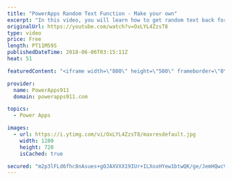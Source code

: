 ```yaml
---
title: "PowerApps Random Text Function - Make your own"
excerpt: "In this video, you will learn how to get random text back for your PowerApps apps. Turns out there is not a random text function so I show you how to make your own combining Shuffle, First, and the Table function. I also give you a quick insight into the random options that PowerApps does have. Hope"
originalUrl: https://youtube.com/watch?v=OxLYL4ZzsT8
type: video
price: Free
length: PT11M59S
publishedDateTime: 2018-06-06T03:15:11Z
heat: 51

featuredContent: "<iframe width=\"800\" height=\"500\" frameborder=\"0\" src=\"https://www.youtube.com/embed/OxLYL4ZzsT8\" allow=\"accelerometer; autoplay; encrypted-media; gyroscope; picture-in-picture\" allowfullscreen></iframe>"

provider:
  name: PowerApps911
  domain: powerapps911.com

topics:
  - Power Apps

images:
  - url: https://i.ytimg.com/vi/OxLYL4ZzsT8/maxresdefault.jpg
    width: 1280
    height: 720
    isCached: true

secured: "m2p3lFLd6fhc8nAsues+gOJAXVXX19IUr+ILXoxHYew1btwQK/ge/JemHQwcVfOPe5jod+4fMkZGipG14H+yAznhXYsyG4RiUZTYi24a3J24h2Lb2CHE20Rl+LvJuV/MvB4+vo83s5ZJFMYgj2QIVwsM1QZ4H+6DYQGl9Jv1/Tj21/32yqUZ/2pNyYU98Po0orArnUZoXPyWe4P7yF/z5D7Pw4g3VGAHVWdUj1RQI3EnbNqbko6gIM3hbxY9RKMtifFT6ROOKRILnVT2C9FuEW433J4oSm0iyUwhc9jVq4/lN0EJjtjvLjFAS5QajYwVwCgrmZnaN2FHIHK95twaAUCJajjkUSOPP4tT5l8paP6mC3K0L61o1Ec0+5g2OU2ZFmdecLbi0AXGR4fgOnnzTA==;H+MNIloPdJX7IIK/EZG1nA=="
---
```


